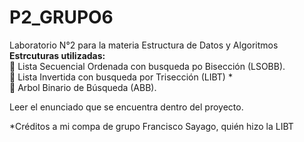 # P2_GRUPO6
Laboratorio N°2 para la materia Estructura de Datos y Algoritmos<br>
**Estrcuturas utilizadas:** <br>
:blossom: Lista Secuencial Ordenada con busqueda po Bisección (LSOBB). <br>
:blossom: Lista Invertida con busqueda por Trisección (LIBT) *<br>
:blossom: Arbol Binario de Búsqueda (ABB). <br>

Leer el enunciado que se encuentra dentro del proyecto.<br>

*Créditos a mi compa de grupo Francisco Sayago, quién hizo la LIBT
